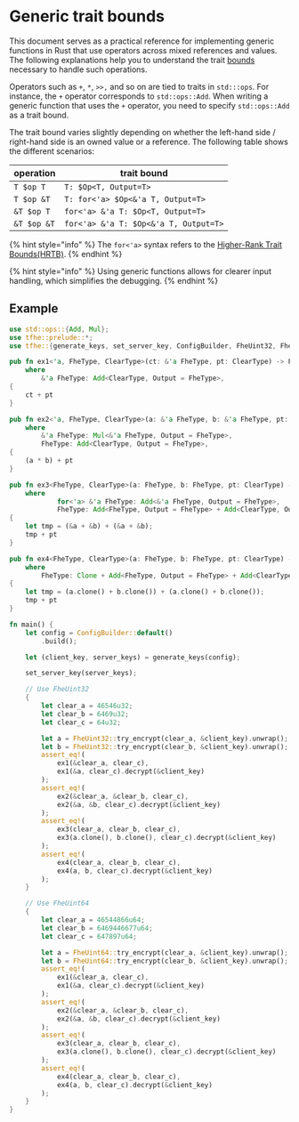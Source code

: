 # Generic trait bounds

This document serves as a practical reference for implementing generic functions in Rust that use operators across mixed references and values. The following explanations help you to understand the trait [bounds](https://doc.rust-lang.org/rust-by-example/generics/bounds.html) necessary to handle such operations.

Operators such as `+`, `*`, `>>,` and so on are tied to traits in `std:::ops`. For instance, the `+` operator corresponds to `std::ops::Add`. When writing a generic function that uses the `+` operator, you need to specify `std::ops::Add` as a trait bound.

The trait bound varies slightly depending on whether the left-hand side / right-hand side is an owned value or a reference. The following table shows the different scenarios:

| operation   | trait bound                           |
| ----------- | ------------------------------------- |
| `T $op T`   | `T: $Op<T, Output=T>`                 |
| `T $op &T`  | `T: for<'a> $Op<&'a T, Output=T>`     |
| `&T $op T`  | `for<'a> &'a T: $Op<T, Output=T>`     |
| `&T $op &T` | `for<'a> &'a T: $Op<&'a T, Output=T>` |

{% hint style="info" %}
The `for<'a>` syntax refers to the [Higher-Rank Trait Bounds(HRTB)](https://doc.rust-lang.org/nomicon/hrtb.html).
{% endhint %}

{% hint style="info" %}
Using generic functions allows for clearer input handling, which simplifies the debugging.
{% endhint %}

## Example

```rust
use std::ops::{Add, Mul};
use tfhe::prelude::*;
use tfhe::{generate_keys, set_server_key, ConfigBuilder, FheUint32, FheUint64};

pub fn ex1<'a, FheType, ClearType>(ct: &'a FheType, pt: ClearType) -> FheType
    where
        &'a FheType: Add<ClearType, Output = FheType>,
{
    ct + pt
}

pub fn ex2<'a, FheType, ClearType>(a: &'a FheType, b: &'a FheType, pt: ClearType) -> FheType
    where
        &'a FheType: Mul<&'a FheType, Output = FheType>,
        FheType: Add<ClearType, Output = FheType>,
{
    (a * b) + pt
}

pub fn ex3<FheType, ClearType>(a: FheType, b: FheType, pt: ClearType) -> FheType
    where
            for<'a> &'a FheType: Add<&'a FheType, Output = FheType>,
            FheType: Add<FheType, Output = FheType> + Add<ClearType, Output = FheType>,
{
    let tmp = (&a + &b) + (&a + &b);
    tmp + pt
}

pub fn ex4<FheType, ClearType>(a: FheType, b: FheType, pt: ClearType) -> FheType
    where
        FheType: Clone + Add<FheType, Output = FheType> + Add<ClearType, Output = FheType>,
{
    let tmp = (a.clone() + b.clone()) + (a.clone() + b.clone());
    tmp + pt
}

fn main() {
    let config = ConfigBuilder::default()
        .build();

    let (client_key, server_keys) = generate_keys(config);

    set_server_key(server_keys);

    // Use FheUint32
    {
        let clear_a = 46546u32;
        let clear_b = 6469u32;
        let clear_c = 64u32;

        let a = FheUint32::try_encrypt(clear_a, &client_key).unwrap();
        let b = FheUint32::try_encrypt(clear_b, &client_key).unwrap();
        assert_eq!(
            ex1(&clear_a, clear_c),
            ex1(&a, clear_c).decrypt(&client_key)
        );
        assert_eq!(
            ex2(&clear_a, &clear_b, clear_c),
            ex2(&a, &b, clear_c).decrypt(&client_key)
        );
        assert_eq!(
            ex3(clear_a, clear_b, clear_c),
            ex3(a.clone(), b.clone(), clear_c).decrypt(&client_key)
        );
        assert_eq!(
            ex4(clear_a, clear_b, clear_c),
            ex4(a, b, clear_c).decrypt(&client_key)
        );
    }

    // Use FheUint64
    {
        let clear_a = 46544866u64;
        let clear_b = 6469446677u64;
        let clear_c = 647897u64;

        let a = FheUint64::try_encrypt(clear_a, &client_key).unwrap();
        let b = FheUint64::try_encrypt(clear_b, &client_key).unwrap();
        assert_eq!(
            ex1(&clear_a, clear_c),
            ex1(&a, clear_c).decrypt(&client_key)
        );
        assert_eq!(
            ex2(&clear_a, &clear_b, clear_c),
            ex2(&a, &b, clear_c).decrypt(&client_key)
        );
        assert_eq!(
            ex3(clear_a, clear_b, clear_c),
            ex3(a.clone(), b.clone(), clear_c).decrypt(&client_key)
        );
        assert_eq!(
            ex4(clear_a, clear_b, clear_c),
            ex4(a, b, clear_c).decrypt(&client_key)
        );
    }
}
```
